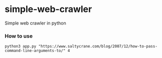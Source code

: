 # simple-web-crawler

Simple web crawler in python

### How to use

```
python3 app.py "https://www.saltycrane.com/blog/2007/12/how-to-pass-command-line-arguments-to/" 4
```